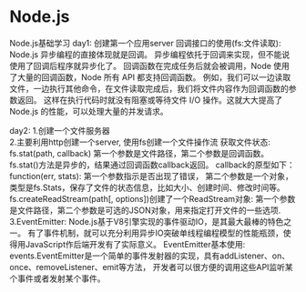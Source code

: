 # Node.js
Node.js基础学习
day1:
    创建第一个应用server
    回调接口的使用(fs:文件读取):
        Node.js 异步编程的直接体现就是回调。
        异步编程依托于回调来实现，但不能说使用了回调后程序就异步化了。
        回调函数在完成任务后就会被调用，Node 使用了大量的回调函数，Node 所有 API 都支持回调函数。
        例如，我们可以一边读取文件，一边执行其他命令，在文件读取完成后，我们将文件内容作为回调函数的参数返回。
        这样在执行代码时就没有阻塞或等待文件 I/O 操作。这就大大提高了 Node.js 的性能，可以处理大量的并发请求。

day2:
    1.创建一个文件服务器  
    2.主要利用http创建一个server, 使用fs创建一个文件操作流
        获取文件状态: fs.stat(path, callback)
            第一个参数是文件路径，第二个参数是回调函数。
            fs.stat()方法是异步的，结果通过回调函数callback返回。
            callback的原型如下：function(err, stats):
                第一个参数指示是否出现了错误，
                第二个参数是一个对象，类型是fs.Stats，保存了文件的状态信息，比如大小、创建时间、修改时间等。
        fs.createReadStream(path[, options])创建了一个ReadStream对象:
            第一个参数是文件路径，第二个参数是可选的JSON对象，用来指定打开文件的一些选项.
    3.EventEmitter:
        Node.js基于V8引擎实现的事件驱动IO，是其最大最棒的特色之一。
        有了事件机制，就可以充分利用异步IO突破单线程编程模型的性能瓶颈，使得用JavaScript作后端开发有了实际意义。
      EventEmitter基本使用:
        events.EventEmitter是一个简单的事件发射器的实现，具有addListener、on、once、removeListener、emit等方法，
        开发者可以很方便的调用这些API监听某个事件或者发射某个事件。
    